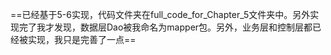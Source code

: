 ==已经基于5-6实现，代码文件夹在full_code_for_Chapter_5文件夹中。另外实现完了我才发现，数据层Dao被我命名为mapper包。另外，业务层和控制层都已经被实现，我只是完善了一点==
